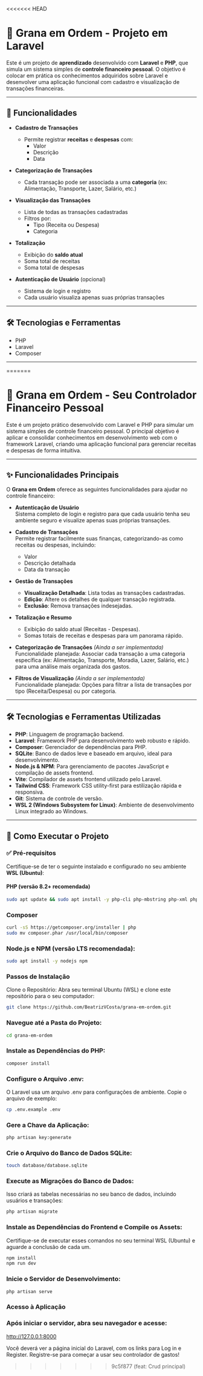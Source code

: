 <<<<<<< HEAD
# 💸 Grana em Ordem - Projeto em Laravel

Este é um projeto de **aprendizado** desenvolvido com **Laravel** e **PHP**, que simula um sistema simples de **controle financeiro pessoal**. O objetivo é colocar em prática os conhecimentos adquiridos sobre Laravel e desenvolver uma aplicação funcional com cadastro e visualização de transações financeiras.

---

## 🚀 Funcionalidades

- **Cadastro de Transações**
  - Permite registrar **receitas** e **despesas** com:
    - Valor
    - Descrição
    - Data

- **Categorização de Transações**
  - Cada transação pode ser associada a uma **categoria** (ex: Alimentação, Transporte, Lazer, Salário, etc.)

- **Visualização das Transações**
  - Lista de todas as transações cadastradas
  - Filtros por:
    - Tipo (Receita ou Despesa)
    - Categoria

- **Totalização**
  - Exibição do **saldo atual**
  - Soma total de receitas
  - Soma total de despesas

- **Autenticação de Usuário** (opcional)
  - Sistema de login e registro
  - Cada usuário visualiza apenas suas próprias transações

---

## 🛠️ Tecnologias e Ferramentas

- PHP
- Laravel
- Composer

---
=======
# 💸 Grana em Ordem - Seu Controlador Financeiro Pessoal

Este é um projeto prático desenvolvido com Laravel e PHP para simular um sistema simples de controle financeiro pessoal. O principal objetivo é aplicar e consolidar conhecimentos em desenvolvimento web com o framework Laravel, criando uma aplicação funcional para gerenciar receitas e despesas de forma intuitiva.

---

## ✨ Funcionalidades Principais

O **Grana em Ordem** oferece as seguintes funcionalidades para ajudar no controle financeiro:

- **Autenticação de Usuário**  
  Sistema completo de login e registro para que cada usuário tenha seu ambiente seguro e visualize apenas suas próprias transações.

- **Cadastro de Transações**  
  Permite registrar facilmente suas finanças, categorizando-as como receitas ou despesas, incluindo:
  - Valor
  - Descrição detalhada
  - Data da transação

- **Gestão de Transações**
  - **Visualização Detalhada**: Lista todas as transações cadastradas.
  - **Edição**: Altere os detalhes de qualquer transação registrada.
  - **Exclusão**: Remova transações indesejadas.

- **Totalização e Resumo**
  - Exibição do saldo atual (Receitas - Despesas).
  - Somas totais de receitas e despesas para um panorama rápido.

- **Categorização de Transações** *(Ainda a ser implementada)*  
  Funcionalidade planejada: Associar cada transação a uma categoria específica (ex: Alimentação, Transporte, Moradia, Lazer, Salário, etc.) para uma análise mais organizada dos gastos.

- **Filtros de Visualização** *(Ainda a ser implementada)*  
  Funcionalidade planejada: Opções para filtrar a lista de transações por tipo (Receita/Despesa) ou por categoria.

---

## 🛠️ Tecnologias e Ferramentas Utilizadas

- **PHP**: Linguagem de programação backend.
- **Laravel**: Framework PHP para desenvolvimento web robusto e rápido.
- **Composer**: Gerenciador de dependências para PHP.
- **SQLite**: Banco de dados leve e baseado em arquivo, ideal para desenvolvimento.
- **Node.js & NPM**: Para gerenciamento de pacotes JavaScript e compilação de assets frontend.
- **Vite**: Compilador de assets frontend utilizado pelo Laravel.
- **Tailwind CSS**: Framework CSS utility-first para estilização rápida e responsiva.
- **Git**: Sistema de controle de versão.
- **WSL 2 (Windows Subsystem for Linux)**: Ambiente de desenvolvimento Linux integrado ao Windows.

---

## 🚀 Como Executar o Projeto

### ✅ Pré-requisitos

Certifique-se de ter o seguinte instalado e configurado no seu ambiente **WSL (Ubuntu)**:

#### PHP (versão 8.2+ recomendada)

```bash
sudo apt update && sudo apt install -y php-cli php-mbstring php-xml php-bcmath php-sqlite3 unzip git curl 
```

### Composer

```bash
curl -sS https://getcomposer.org/installer | php
sudo mv composer.phar /usr/local/bin/composer
```
### Node.js e NPM (versão LTS recomendada):
```bash
sudo apt install -y nodejs npm
```
### Passos de Instalação
Clone o Repositório:
Abra seu terminal Ubuntu (WSL) e clone este repositório para o seu computador:
```bash
git clone https://github.com/BeatrizVCosta/grana-em-ordem.git
```


### Navegue até a Pasta do Projeto:
```bash
cd grana-em-ordem
```
### Instale as Dependências do PHP:
```bash
composer install
```
### Configure o Arquivo .env:
O Laravel usa um arquivo .env para configurações de ambiente. Copie o arquivo de exemplo:
```bash
cp .env.example .env
```

### Gere a Chave da Aplicação:
```bash
php artisan key:generate
```
### Crie o Arquivo do Banco de Dados SQLite:
```bash
touch database/database.sqlite
```
### Execute as Migrações do Banco de Dados:
Isso criará as tabelas necessárias no seu banco de dados, incluindo usuários e transações:
```bash
php artisan migrate
```
### Instale as Dependências do Frontend e Compile os Assets:
Certifique-se de executar esses comandos no seu terminal WSL (Ubuntu) e aguarde a conclusão de cada um.
```bash
npm install
npm run dev
```
### Inicie o Servidor de Desenvolvimento:
```bash
php artisan serve
```
### Acesso à Aplicação
### Após iniciar o servidor, abra seu navegador e acesse:

http://127.0.0.1:8000

Você deverá ver a página inicial do Laravel, com os links para Log in e Register. Registre-se para começar a usar seu controlador de gastos!
>>>>>>> 9c5f877 (feat: Crud principal)
